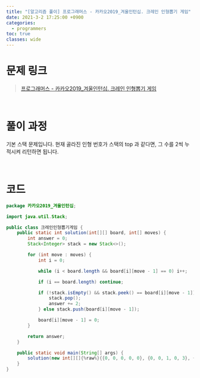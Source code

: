 ```yaml
---
title: "[알고리즘 풀이] 프로그래머스 - 카카오2019_겨울인턴십. 크레인 인형뽑기 게임"
date: 2021-3-2 17:25:00 +0900
categories:
  - programmers
toc: true
classes: wide
---
```


# 문제 링크

> [프로그래머스 - 카카오2019_겨울인턴십. 크레인 인형뽑기 게임](https://programmers.co.kr/learn/courses/30/lessons/64061)

<br>

# 풀이 과정

기본 스택 문제입니다. 현재 골라진 인형 번호가 스택의 top 과 같다면, 그 수를 2씩 누적시켜 리턴하면 됩니다.

<br>

# 코드

```java
package 카카오2019_겨울인턴십;

import java.util.Stack;

public class 크레인인형뽑기게임 {
    public static int solution(int[][] board, int[] moves) {
        int answer = 0;
        Stack<Integer> stack = new Stack<>();

        for (int move : moves) {
            int i = 0;

            while (i < board.length && board[i][move - 1] == 0) i++;

            if (i == board.length) continue;

            if (!stack.isEmpty() && stack.peek() == board[i][move - 1]) {
                stack.pop();
                answer += 2;
            } else stack.push(board[i][move - 1]);

            board[i][move - 1] = 0;
        }

        return answer;
    }

    public static void main(String[] args) {
        solution(new int[][]{%raw%}{{0, 0, 0, 0, 0}, {0, 0, 1, 0, 3}, {0, 2, 5, 0, 1}, {4, 2, 4, 4, 2}, {3, 5, 1, 3, 1}}{%endraw%}, new int[]{1, 5, 3, 5, 1, 2, 1, 4});
    }
}
```
